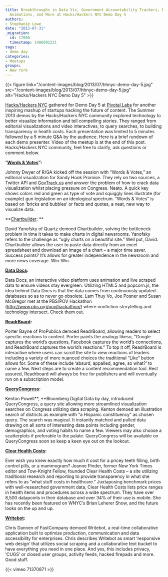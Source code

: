 ```yaml
---
title: Breakthroughs in Data Viz, Government Accountability Trackers, Real-time Video
  Animations, and More at Hacks/Hackers NYC Demo Day 5
authors:
- Stephanie Lowe
date: "2013-07-31"
_migration:
  id: 17006
  timestamp: 1486602221
tags:
- demo day
categories:
- Meetups
groups:
- New York
---
```


{{< figure link="/content-images/blog/2013/07/hhnyc-demo-day-5.jpg" src="/content-images/blog/2013/07/hhnyc-demo-day-5.jpg" alt="Hacks/Hackers NYC Demo Day 5" >}}

[Hacks/Hackers NYC][1] gathered for Demo Day 5 at [Pivotal Labs][2] for another inspiring mashup of startups hacking the future of content. The Summer 2013 demos by the Hacks/Hackers NYC community explored technology to better visualize information and tell compelling stories. They ranged from editorial visualizations and video interactives, to query searches, to building transparency in health costs. Each presentation was limited to 5 minutes followed by a 5 minute Q&A by the audience. Here is a brief rundown of each demo presenter. Video of the meetup is at the end of this post. Hacks/Hackers NYC community, feel free to clarify, ask questions or comment below.

“**[Words & Votes][3]”:**

Johnny Dwyer of R/GA kicked off the session with “Words & Votes,” an editorial visualization for Sandy Hook Promise. They rely on two sources, a Twitter API and [GovTrack.us][4] and answer the problem of how to crack data visualization whilst placing pressure on Congress. Neato. A quick key shows colors red and green as type of vote and squiggly lines illustrate (for example) gun legislation on an ideological spectrum. &#8220;Words & Votes&#8221; is based on ‘bricks and bubbles’ or facts and quotes, a neat, new way to visualize data.

**[Chartbuilder][5]: **

David Yanofsky of Quartz demoed Chartbuilder, solving the bottleneck problem in time it takes to make charts in digital newsrooms. Yanofsky refers to the challenge as “ugly charts on a beautiful site.” Well put, David. Chartbuilder allows the user to paste data directly from an excel spreadsheet and download an image of a chart &#8211; a major time saver. Success points? It&#8217;s allows for greater independence in the newsroom and more news coverage. Win-Win.

**[Data Docs][6]:**

Data Docs, an interactive video platform uses animation and live scraped data to ensure videos stay evergreen. Utilizing HTML5 and popcorn.js, the idea behind Data Docs is that the data comes from continuously updated databases so as to never go obsolete. Lam Thuy Vo, Joe Posner and Susan McGregor met at the PBS/POV Hackathon (<http://www.pbs.org/pov/hackathon/>) where nonfiction storytelling and technology intersect. Check them out.

**[ReadrBoard][7]:**

Porter Bayne of ProPublica demoed ReadrBoard, allowing readers to select specific reactions to content. Porter paints the analogy likeso, “Google captures the world’s questions, Facebook captures the world’s connections, and ReadrBoard captures the world’s reactions.” To top it off, ReadrBoard is interactive where users can scroll the site to view reactions of leaders including a variety of more nuanced choices the traditional “Like” button allows for. Some of these include ‘absurd, appalled, agree, so what?’ to name a few. Next steps are to create a content recommendation tool. Rest assured, Readrboard will always be free for publishers and will eventually run on a subscription model.

**[QueryCongress][8]:**

Kenton Powell**, **Bloomberg Digital Data by day, introduced QueryCongress, a query site allowing more streamlined visualization searches on Congress utilizing data scraping. Kenton demoed an illustration search of districts as example with “a Hispanic constituency” as chosen query. The search was magical. It instantly matched and pulled data drawing on all sorts of interesting data points including gender, demographics, and voting habits to name a few. Viewers may also choose a scatterplots if preferable to the palate. QueryCongress will be available on QueryCongress soon so keep a keen eye out on the lookout.

**[Clear Health Costs][9]:**

Ever wish you knew exactly how much it cost for a pricey teeth filling, birth control pills, or a mammogram? Jeanne Pinder, former New York Times editor and Tow-Knight Fellow, founded Clear Health Costs – a site utilizing traditional research and reporting to provide transparency in what she refers to as &#8220;what stuff costs in healthcare.&#8221; Juxtaposing benchmark prices with well-researched government data, Clear Health Costs lists price ranges in health items and procedures across a wide spectrum. They have over 8,500 datapoints in their database and over 34% of their use is mobile. She has recently been featured on WNYC&#8217;s Brian Leherer Show, and the future looks on the up and up.

**[Writebot][10]:**

Chris Dannen of FastCompany demoed Writebot, a real-time collaborative application built to optimize production, communication and data accessibility for enterprises. Chris describes Writebot as smart &#8216;responsive web design&#8217; that utilizes social scraping and a collaborative text bucket to have everything you need in one place. And yes, this includes privacy, &#8216;CUGS&#8217; or closed user groups, activity feeds, hacked firepads and more. Good stuff.

{{< vimeo 71370871 >}}

 [1]: http://meetupnyc.hackshackers.com
 [2]: http://pivotallabs.com
 [3]: http://wordsandvotes.sandyhookpromise.org/#/influential/300066
 [4]: http://govtrack.us/
 [5]: http://yanofsky.info/demos/chartbuilder/
 [6]: http://www.datadocs.org/prototype/
 [7]: http://screencast.com/t/PyfUMumg
 [8]: http://www.kentonpowell.com/demo_day/1.png
 [9]: http://clearhealthcosts.com/
 [10]: http://writebot.com/